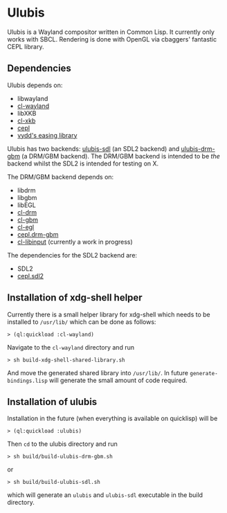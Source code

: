 # Ulubis

Ulubis is a Wayland compositor written in Common Lisp. It currently only works with SBCL. Rendering is done with OpenGL via cbaggers' fantastic CEPL library.

## Dependencies

Ulubis depends on:
- libwayland
- [cl-wayland](https://github.com/malcolmstill/cl-wayland)
- libXKB
- [cl-xkb](https://github.com/malcolmstill/cl-xkb)
- [cepl](https://github.com/cbaggers/cepl)
- [vydd's easing library](https://github.com/vydd/easing)

Ulubis has two backends: [ulubis-sdl](https://github.com/malcolmstill/ulubis-sdl) (an SDL2 backend) and [ulubis-drm-gbm](https://github.com/malcolmstill/ulubis-drm-gbm) (a DRM/GBM backend). The DRM/GBM backend is intended to be *the* backend whilst the SDL2 is intended for testing on X.

The DRM/GBM backend depends on:
- libdrm 
- libgbm 
- libEGL
- [cl-drm](https://github.com/malcolmstill/cl-drm)
- [cl-gbm](https://github.com/malcolmstill/cl-gbm)
- [cl-egl](https://github.com/malcolmstill/cl-egl)
- [cepl.drm-gbm](https://github.com/malcolmstill/cepl.drm-gbm)
- [cl-libinput](https://github.com/malcolmstill/cl-egl) (currently a work in progress)

The dependencies for the SDL2 backend are:
- SDL2
- [cepl.sdl2](https://github.com/cbaggers/cepl.sdl2)

## Installation of xdg-shell helper

Currently there is a small helper library for xdg-shell which needs to be installed to `/usr/lib/` which can be done as follows:
```
> (ql:quickload :cl-wayland)
```
Navigate to the `cl-wayland` directory and run
```
> sh build-xdg-shell-shared-library.sh 
```
And move the generated shared library into `/usr/lib/`. In future `generate-bindings.lisp` will generate the small amount of code required.

## Installation of ulubis

Installation in the future (when everything is available on quicklisp) will be
```
> (ql:quickload :ulubis)
```

Then `cd` to the ulubis directory and run
```
> sh build/build-ulubis-drm-gbm.sh
```
or
```
> sh build/build-ulubis-sdl.sh
```
which will generate an `ulubis` and `ulubis-sdl` executable in the build directory.

